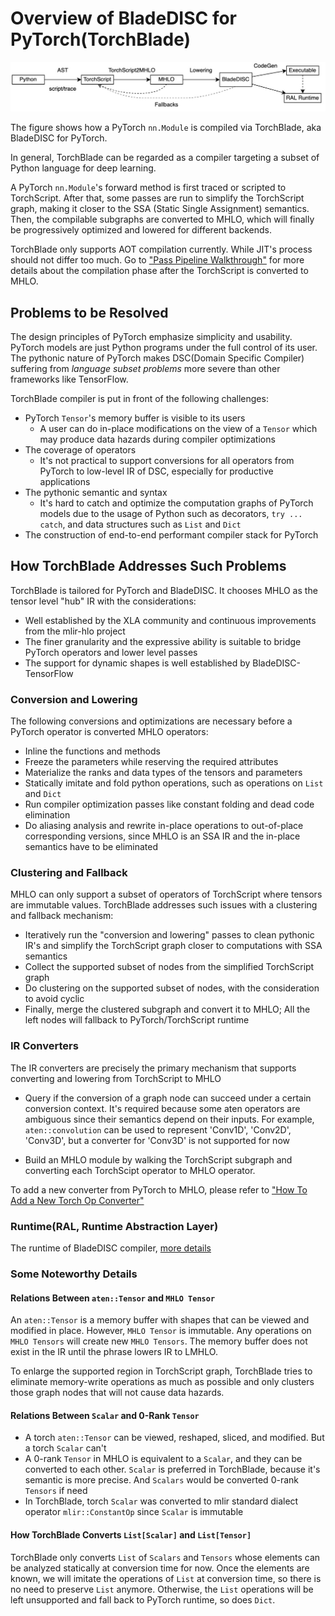 # Overview of BladeDISC for PyTorch(TorchBlade)

![bladedisc_torch_overview](bladedisc_torch_overview.jpg)

The figure shows how a PyTorch `nn.Module` is compiled via TorchBlade, aka
BladeDISC for PyTorch.

In general, TorchBlade can be regarded as a compiler
targeting a subset of Python language for deep learning.

A PyTorch `nn.Module`'s forward method is first traced or scripted to
TorchScript. After that, some passes are run to simplify the TorchScript graph,
making it closer to the SSA (Static Single Assignment) semantics. Then, the
compilable subgraphs are converted to MHLO, which will finally be progressively
optimized and lowered for different backends.

TorchBlade only supports AOT compilation currently. While JIT's process should
not differ too much. Go to
["Pass Pipeline Walkthrough"](/docs/developers/pass_pipeline.md) for more
details about the compilation phase after the TorchScript is converted to MHLO.

## Problems to be Resolved

The design principles of PyTorch emphasize simplicity and usability. PyTorch
models are just Python programs under the full control of its user. The pythonic
nature of PyTorch makes DSC(Domain Specific Compiler) suffering from *language
subset problems* more severe than other frameworks like TensorFlow.

TorchBlade compiler is put in front of the following challenges:

- PyTorch `Tensor`'s memory buffer is visible to its users
  - A user can do in-place modifications on the view of a `Tensor` which may
    produce data hazards during compiler optimizations
- The coverage of operators
  - It's not practical to support conversions for all operators from PyTorch
    to low-level IR of DSC, especially for productive applications
- The pythonic semantic and syntax
  - It's hard to catch and optimize the computation graphs of PyTorch models
    due to the usage of Python such as decorators, `try ... catch`, and data
    structures such as `List` and `Dict`
- The construction of end-to-end performant compiler stack for PyTorch

## How TorchBlade Addresses Such Problems

TorchBlade is tailored for PyTorch and BladeDISC. It chooses MHLO as the tensor
level "hub" IR with the considerations:

- Well established by the XLA community and continuous improvements from the
  mlir-hlo project
- The finer granularity and the expressive ability is suitable to bridge PyTorch
  operators and lower level passes
- The support for dynamic shapes is well established by BladeDISC-TensorFlow

### Conversion and Lowering

The following conversions and optimizations are necessary before a PyTorch
operator is converted MHLO operators:

- Inline the functions and methods
- Freeze the parameters while reserving the required attributes
- Materialize the ranks and data types of the tensors and parameters
- Statically imitate and fold python operations, such as operations on `List`
  and `Dict`
- Run compiler optimization passes like constant folding and dead code
  elimination
- Do aliasing analysis and rewrite in-place operations to out-of-place
  corresponding versions, since MHLO is an SSA IR and the in-place semantics
  have to be eliminated

### Clustering and Fallback

MHLO can only support a subset of operators of TorchScript where tensors are
immutable values. TorchBlade addresses such issues with a clustering and
fallback mechanism:

- Iteratively run the "conversion and lowering" passes to clean pythonic IR's
  and simplify the TorchScript graph closer to computations with SSA semantics
- Collect the supported subset of nodes from the simplified TorchScript graph
- Do clustering on the supported subset of nodes, with the consideration to
  avoid cyclic
- Finally, merge the clustered subgraph and convert it to MHLO; All the left
  nodes will fallback to PyTorch/TorchScript runtime

### IR Converters

The IR converters are precisely the primary mechanism that supports converting
and lowering from TorchScript to MHLO

- Query if the conversion of a graph node can succeed under a certain conversion
  context. It's required because some aten operators are ambiguous since their
  semantics depend on their inputs. For example, `aten::convolution` can be used
  to represent 'Conv1D', 'Conv2D', 'Conv3D', but a converter for 'Conv3D' is not
  supported for now

- Build an MHLO module by walking the TorchScript subgraph and converting each
  TorchScipt operator to MHLO operator.

To add a new converter from PyTorch to MHLO, please refer to
["How To Add a New Torch Op Converter"](/docs/developers/torch_add_a_new_converter.md)

### Runtime(RAL, Runtime Abstraction Layer)

The runtime of BladeDISC compiler,
[more details](/docs/developers/runtime_abstraction_layer.md)

### Some Noteworthy Details

#### Relations Between `aten::Tensor` and `MHLO Tensor`

An `aten::Tensor` is a memory buffer with shapes that can be viewed and modified
in place. However, `MHLO Tensor` is immutable. Any operations on `MHLO Tensors`
will create new `MHLO Tensors`. The memory buffer does not exist in the IR until
the phrase lowers IR to LMHLO.

To enlarge the supported region in TorchScript graph, TorchBlade tries to
eliminate memory-write operations as much as possible and only clusters those
graph nodes that will not cause data hazards.

#### Relations Between `Scalar` and 0-Rank `Tensor`

- A torch `aten::Tensor` can be viewed, reshaped, sliced, and modified. But a
  torch `Scalar` can't
- A 0-rank `Tensor` in MHLO is equivalent to a `Scalar`, and they can be
  converted to each other. `Scalar` is preferred in TorchBlade, because it's
  semantic is more precise. And `Scalars` would be converted 0-rank `Tensors` if
  need
- In TorchBlade, torch `Scalar` was converted to mlir standard dialect operator
  `mlir::ConstantOp` since `Scalar` is immutable

#### How TorchBlade Converts `List[Scalar]` and `List[Tensor]`

TorchBlade only converts `List` of `Scalars` and `Tensors` whose elements can be
analyzed statically at conversion time for now. Once the elements are known, we
will imitate the operations of `List` at conversion time, so there is no need to
preserve `List` anymore. Otherwise, the `List` operations will be left
unsupported and fall back to PyTorch runtime, so does `Dict`.
